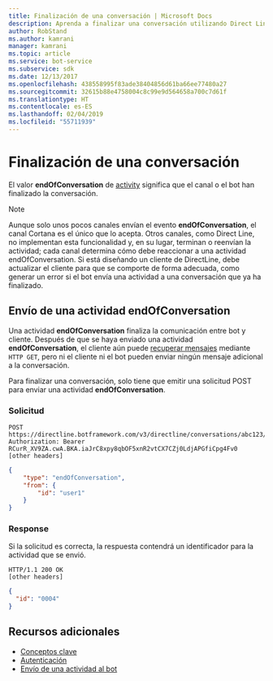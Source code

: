 ```yaml
---
title: Finalización de una conversación | Microsoft Docs
description: Aprenda a finalizar una conversación utilizando Direct Line API v3.0.
author: RobStand
ms.author: kamrani
manager: kamrani
ms.topic: article
ms.service: bot-service
ms.subservice: sdk
ms.date: 12/13/2017
ms.openlocfilehash: 438558995f83ade38404856d61ba66ee77480a27
ms.sourcegitcommit: 32615b88e4758004c8c99e9d564658a700c7d61f
ms.translationtype: HT
ms.contentlocale: es-ES
ms.lasthandoff: 02/04/2019
ms.locfileid: "55711939"
---
```

# <a name="end-a-conversation"></a>Finalización de una conversación

El valor **endOfConversation** de [activity](bot-framework-rest-connector-activities.md) significa que el canal o el bot han finalizado la conversación. 

> [!NOTE] 
> Aunque solo unos pocos canales envían el evento **endOfConversation**, el canal Cortana es el único que lo acepta. Otros canales, como Direct Line, no implementan esta funcionalidad y, en su lugar, terminan o reenvían la actividad; cada canal determina cómo debe reaccionar a una actividad endOfConversation. Si está diseñando un cliente de DirectLine, debe actualizar el cliente para que se comporte de forma adecuada, como generar un error si el bot envía una actividad a una conversación que ya ha finalizado.

## <a name="send-an-endofconversation-activity"></a>Envío de una actividad endOfConversation

Una actividad **endOfConversation** finaliza la comunicación entre bot y cliente. Después de que se haya enviado una actividad **endOfConversation**, el cliente aún puede [recuperar mensajes](bot-framework-rest-direct-line-3-0-receive-activities.md#http-get) mediante `HTTP GET`, pero ni el cliente ni el bot pueden enviar ningún mensaje adicional a la conversación. 

Para finalizar una conversación, solo tiene que emitir una solicitud POST para enviar una actividad **endOfConversation**.

### <a name="request"></a>Solicitud

```http
POST https://directline.botframework.com/v3/directline/conversations/abc123/activities
Authorization: Bearer RCurR_XV9ZA.cwA.BKA.iaJrC8xpy8qbOF5xnR2vtCX7CZj0LdjAPGfiCpg4Fv0
[other headers]
```

```json
{
    "type": "endOfConversation",
    "from": {
        "id": "user1"
    }
}
```

### <a name="response"></a>Response

Si la solicitud es correcta, la respuesta contendrá un identificador para la actividad que se envió.

```http
HTTP/1.1 200 OK
[other headers]
```

```json
{
  "id": "0004"
}
```

## <a name="additional-resources"></a>Recursos adicionales

- [Conceptos clave](bot-framework-rest-direct-line-3-0-concepts.md)
- [Autenticación](bot-framework-rest-direct-line-3-0-authentication.md)
- [Envío de una actividad al bot](bot-framework-rest-direct-line-3-0-send-activity.md)
